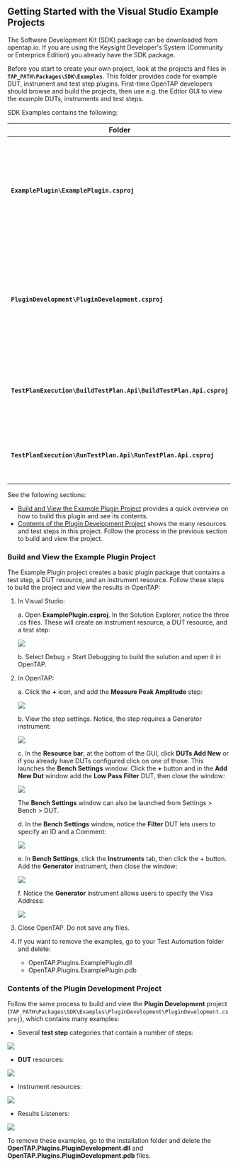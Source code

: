 ## Getting Started with the Visual Studio Example Projects
The Software Development Kit (SDK) package can be downloaded from opentap.io. If you are using the Keysight Developer's System (Community or Enterprice Edition) you already have the SDK package.

Before you start to create your own project, look at the projects and files in **`TAP_PATH\Packages\SDK\Examples`**. This folder provides code for example DUT, instrument and test step plugins. First-time OpenTAP developers should browse and build the projects, then use e.g. the Edtior GUI to view the example DUTs, instruments and test steps. 

SDK Examples contains the following:

| **Folder**  | **Description** |
| -------- | --------  |
| **`ExamplePlugin\ExamplePlugin.csproj`**                           | Creates a plugin package that contains one DUT resource, one Instrument resource, and one test step.   |
|**`PluginDevelopment\PluginDevelopment.csproj`**                    | Creates a plugin package that contains several test steps, DUT resources, Instrument resources, and result listeners.                                              |
|**`TestPlanExecution\BuildTestPlan.Api\BuildTestPlan.Api.csproj`**  | Shows how to build, save and execute a test plan using OpenTAP API.  |
|**`TestPlanExecution\RunTestPlan.Api\RunTestPlan.Api.csproj`**      | Shows how to load and run a test plan using OpenTAP API.   |

See the following sections:

-	[Build and View the Example Plugin Project](#build-and-view-the-example-plugin-project) provides a quick overview on how to build this plugin and see its contents.
-	[Contents of the Plugin Development Project](#contents-of-the-plugin-development-project)  shows the many resources and test steps in this project. Follow the process in the previous section to build and view the project.

### Build and View the Example Plugin Project
The Example Plugin project creates a basic plugin package that contains a test step, a DUT resource, and an instrument resource. Follow these steps to build the project and view the results in OpenTAP: 

1. In Visual Studio:

    a.   Open **ExamplePlugin.csproj**. In the Solution Explorer, notice the three .cs files. These will create an instrument resource, a DUT resource, and a test step:
    
    ![](ExamplePlugin_img1.PNG)

    
    b.	Select Debug > Start Debugging to build the solution and open it in OpenTAP.
    
2. 	In OpenTAP:

    a.	Click the **+** icon, and add the **Measure Peak Amplitude** step:
    
    ![](ExamplePlugin_img2.PNG)
    
    b.	View the step settings. Notice, the step requires a Generator instrument:
    
     ![](ExamplePlugin_img3.PNG)
     
    c. In the **Resource bar**, at the bottom of the GUI, click **DUTs Add New** or if you already have DUTs configured click on one of those. This launches the **Bench Settings** window. Click the **+** button and in the **Add New Dut** window add the **Low Pass Filter** DUT, then close the window:
    
    ![](ExamplePlugin_img4.PNG)
    
    The **Bench Settings** window can also be launched from Settings > Bench > DUT.
    
    d.	In the **Bench Settings** window, notice the **Filter** DUT lets users to specify an ID and a Comment: 
    
    ![](ExamplePlugin_img5.PNG)
    
    e. 	In **Bench Settings**, click the **Instruments** tab, then click the + button. Add the **Generator** instrument, then close the window:
    
    ![](ExamplePlugin_img6.PNG)
    
    f.	Notice the **Generator** instrument allows users to specify the Visa Address:
    
    ![](ExamplePlugin_img7.PNG)
    
3. 	Close OpenTAP. Do not save any files.
4. 	If you want to remove the examples, go to your Test Automation folder and delete:
    - OpenTAP.Plugins.ExamplePlugin.dll
    - OpenTAP.Plugins.ExamplePlugin.pdb

### Contents of the Plugin Development Project

Follow the same process to build and view the **Plugin Development** project (`TAP_PATH\Packages\SDK\Examples\PluginDevelopment\PluginDevelopment.csproj`), which contains many examples:

-	Several **test step** categories that contain a number of steps:

![](PluginDev_img1.PNG)

- 	**DUT** resources:
 	
![](PluginDev_img2.PNG)

-	Instrument resources:
	
![](PluginDev_img3.PNG)

-	Results Listeners:
	
![](PluginDev_img4.PNG)

To remove these examples, go to the installation folder and delete the **OpenTAP.Plugins.PluginDevelopment.dll** and **OpenTAP.Plugins.PluginDevelopment.pdb** files.

